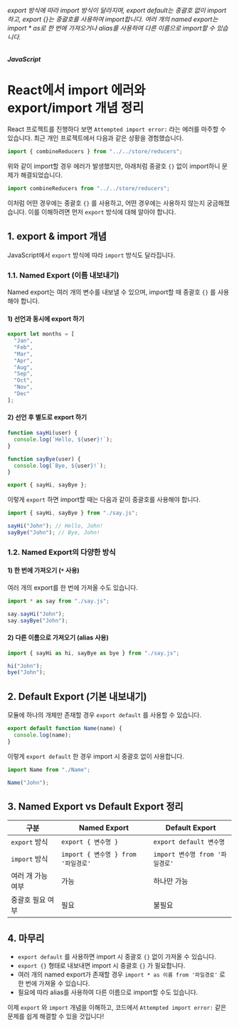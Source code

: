 ###### export 방식에 따라 import 방식이 달라지며, export default는 중괄호 없이 import하고, export {}는 중괄호를 사용하여 import합니다. 여러 개의 named export는 import \* as로 한 번에 가져오거나 alias를 사용하여 다른 이름으로 import할 수 있습니다.

##### JavaScript

# React에서 import 에러와 export/import 개념 정리

React 프로젝트를 진행하다 보면 `Attempted import error:` 라는 에러를 마주할 수 있습니다. 최근 개인 프로젝트에서 다음과 같은 상황을 경험했습니다.

```js
import { combineReducers } from "../../store/reducers";
```

위와 같이 import할 경우 에러가 발생했지만, 아래처럼 중괄호 `{}` 없이 import하니 문제가 해결되었습니다.

```js
import combineReducers from "../../store/reducers";
```

이처럼 어떤 경우에는 중괄호 `{}` 를 사용하고, 어떤 경우에는 사용하지 않는지 궁금해졌습니다. 이를 이해하려면 먼저 `export` 방식에 대해 알아야 합니다.

## 1. export & import 개념

JavaScript에서 `export` 방식에 따라 `import` 방식도 달라집니다.

### 1.1. Named Export (이름 내보내기)

Named export는 여러 개의 변수를 내보낼 수 있으며, import할 때 중괄호 `{}` 를 사용해야 합니다.

#### 1) 선언과 동시에 export 하기

```js
export let months = [
  "Jan",
  "Feb",
  "Mar",
  "Apr",
  "Aug",
  "Sep",
  "Oct",
  "Nov",
  "Dec"
];
```

#### 2) 선언 후 별도로 export 하기

```js
function sayHi(user) {
  console.log(`Hello, ${user}!`);
}

function sayBye(user) {
  console.log(`Bye, ${user}!`);
}

export { sayHi, sayBye };
```

이렇게 `export` 하면 import할 때는 다음과 같이 중괄호를 사용해야 합니다.

```js
import { sayHi, sayBye } from "./say.js";

sayHi("John"); // Hello, John!
sayBye("John"); // Bye, John!
```

### 1.2. Named Export의 다양한 방식

#### 1) 한 번에 가져오기 (`*` 사용)

여러 개의 export를 한 번에 가져올 수도 있습니다.

```js
import * as say from "./say.js";

say.sayHi("John");
say.sayBye("John");
```

#### 2) 다른 이름으로 가져오기 (alias 사용)

```js
import { sayHi as hi, sayBye as bye } from "./say.js";

hi("John");
bye("John");
```

## 2. Default Export (기본 내보내기)

모듈에 하나의 개체만 존재할 경우 `export default` 를 사용할 수 있습니다.

```js
export default function Name(name) {
  console.log(name);
}
```

이렇게 `export default` 한 경우 import 시 중괄호 없이 사용합니다.

```js
import Name from "./Name";

Name("John");
```

## 3. Named Export vs Default Export 정리

| 구분              | Named Export                        | Default Export                  |
| ----------------- | ----------------------------------- | ------------------------------- |
| `export` 방식     | `export { 변수명 }`                 | `export default 변수명`         |
| `import` 방식     | `import { 변수명 } from '파일경로'` | `import 변수명 from '파일경로'` |
| 여러 개 가능 여부 | 가능                                | 하나만 가능                     |
| 중괄호 필요 여부  | 필요                                | 불필요                          |

## 4. 마무리

- `export default` 를 사용하면 import 시 중괄호 `{}` 없이 가져올 수 있습니다.
- `export {}` 형태로 내보내면 import 시 중괄호 `{}` 가 필요합니다.
- 여러 개의 named export가 존재할 경우 `import * as 이름 from '파일경로'` 로 한 번에 가져올 수 있습니다.
- 필요에 따라 alias를 사용하여 다른 이름으로 import할 수도 있습니다.

이제 `export` 와 `import` 개념을 이해하고, 코드에서 `Attempted import error:` 같은 문제를 쉽게 해결할 수 있을 것입니다!
